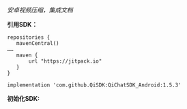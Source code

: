 *安卓视频压缩，集成文档*


**引用SDK：**
```
repositories {
   mavenCentral()
……
   maven {
       url "https://jitpack.io"
   }
}

implementation 'com.github.QiSDK:QiChatSDK_Android:1.5.3'
```


**初始化SDK:**
```

```



